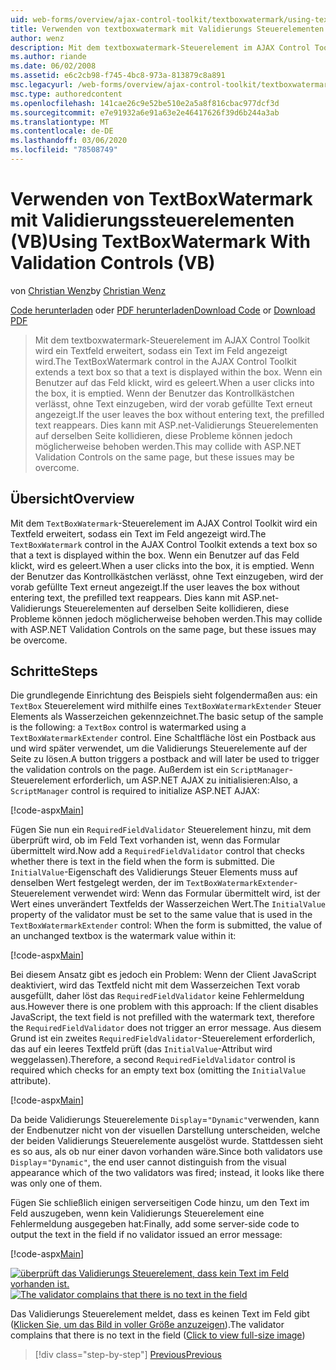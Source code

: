 ```yaml
---
uid: web-forms/overview/ajax-control-toolkit/textboxwatermark/using-textboxwatermark-with-validation-controls-vb
title: Verwenden von textboxwatermark mit Validierungs Steuerelementen (VB) | Microsoft-Dokumentation
author: wenz
description: Mit dem textboxwatermark-Steuerelement im AJAX Control Toolkit wird ein Textfeld erweitert, sodass ein Text im Feld angezeigt wird. Wenn ein Benutzer in das Feld klickt,
ms.author: riande
ms.date: 06/02/2008
ms.assetid: e6c2cb98-f745-4bc8-973a-813879c8a891
msc.legacyurl: /web-forms/overview/ajax-control-toolkit/textboxwatermark/using-textboxwatermark-with-validation-controls-vb
msc.type: authoredcontent
ms.openlocfilehash: 141cae26c9e52be510e2a5a8f816cbac977dcf3d
ms.sourcegitcommit: e7e91932a6e91a63e2e46417626f39d6b244a3ab
ms.translationtype: MT
ms.contentlocale: de-DE
ms.lasthandoff: 03/06/2020
ms.locfileid: "78508749"
---
```

# <a name="using-textboxwatermark-with-validation-controls-vb"></a><span data-ttu-id="f8b3a-104">Verwenden von TextBoxWatermark mit Validierungssteuerelementen (VB)</span><span class="sxs-lookup"><span data-stu-id="f8b3a-104">Using TextBoxWatermark With Validation Controls (VB)</span></span>

<span data-ttu-id="f8b3a-105">von [Christian Wenz](https://github.com/wenz)</span><span class="sxs-lookup"><span data-stu-id="f8b3a-105">by [Christian Wenz](https://github.com/wenz)</span></span>

<span data-ttu-id="f8b3a-106">[Code herunterladen](https://download.microsoft.com/download/9/3/f/93f8daea-bebd-4821-833b-95205389c7d0/TextBoxWatermark2.vb.zip) oder [PDF herunterladen](https://download.microsoft.com/download/b/6/a/b6ae89ee-df69-4c87-9bfb-ad1eb2b23373/textboxwatermark2VB.pdf)</span><span class="sxs-lookup"><span data-stu-id="f8b3a-106">[Download Code](https://download.microsoft.com/download/9/3/f/93f8daea-bebd-4821-833b-95205389c7d0/TextBoxWatermark2.vb.zip) or [Download PDF](https://download.microsoft.com/download/b/6/a/b6ae89ee-df69-4c87-9bfb-ad1eb2b23373/textboxwatermark2VB.pdf)</span></span>

> <span data-ttu-id="f8b3a-107">Mit dem textboxwatermark-Steuerelement im AJAX Control Toolkit wird ein Textfeld erweitert, sodass ein Text im Feld angezeigt wird.</span><span class="sxs-lookup"><span data-stu-id="f8b3a-107">The TextBoxWatermark control in the AJAX Control Toolkit extends a text box so that a text is displayed within the box.</span></span> <span data-ttu-id="f8b3a-108">Wenn ein Benutzer auf das Feld klickt, wird es geleert.</span><span class="sxs-lookup"><span data-stu-id="f8b3a-108">When a user clicks into the box, it is emptied.</span></span> <span data-ttu-id="f8b3a-109">Wenn der Benutzer das Kontrollkästchen verlässt, ohne Text einzugeben, wird der vorab gefüllte Text erneut angezeigt.</span><span class="sxs-lookup"><span data-stu-id="f8b3a-109">If the user leaves the box without entering text, the prefilled text reappears.</span></span> <span data-ttu-id="f8b3a-110">Dies kann mit ASP.net-Validierungs Steuerelementen auf derselben Seite kollidieren, diese Probleme können jedoch möglicherweise behoben werden.</span><span class="sxs-lookup"><span data-stu-id="f8b3a-110">This may collide with ASP.NET Validation Controls on the same page, but these issues may be overcome.</span></span>

## <a name="overview"></a><span data-ttu-id="f8b3a-111">Übersicht</span><span class="sxs-lookup"><span data-stu-id="f8b3a-111">Overview</span></span>

<span data-ttu-id="f8b3a-112">Mit dem `TextBoxWatermark`-Steuerelement im AJAX Control Toolkit wird ein Textfeld erweitert, sodass ein Text im Feld angezeigt wird.</span><span class="sxs-lookup"><span data-stu-id="f8b3a-112">The `TextBoxWatermark` control in the AJAX Control Toolkit extends a text box so that a text is displayed within the box.</span></span> <span data-ttu-id="f8b3a-113">Wenn ein Benutzer auf das Feld klickt, wird es geleert.</span><span class="sxs-lookup"><span data-stu-id="f8b3a-113">When a user clicks into the box, it is emptied.</span></span> <span data-ttu-id="f8b3a-114">Wenn der Benutzer das Kontrollkästchen verlässt, ohne Text einzugeben, wird der vorab gefüllte Text erneut angezeigt.</span><span class="sxs-lookup"><span data-stu-id="f8b3a-114">If the user leaves the box without entering text, the prefilled text reappears.</span></span> <span data-ttu-id="f8b3a-115">Dies kann mit ASP.net-Validierungs Steuerelementen auf derselben Seite kollidieren, diese Probleme können jedoch möglicherweise behoben werden.</span><span class="sxs-lookup"><span data-stu-id="f8b3a-115">This may collide with ASP.NET Validation Controls on the same page, but these issues may be overcome.</span></span>

## <a name="steps"></a><span data-ttu-id="f8b3a-116">Schritte</span><span class="sxs-lookup"><span data-stu-id="f8b3a-116">Steps</span></span>

<span data-ttu-id="f8b3a-117">Die grundlegende Einrichtung des Beispiels sieht folgendermaßen aus: ein `TextBox` Steuerelement wird mithilfe eines `TextBoxWatermarkExtender` Steuer Elements als Wasserzeichen gekennzeichnet.</span><span class="sxs-lookup"><span data-stu-id="f8b3a-117">The basic setup of the sample is the following: a `TextBox` control is watermarked using a `TextBoxWatermarkExtender` control.</span></span> <span data-ttu-id="f8b3a-118">Eine Schaltfläche löst ein Postback aus und wird später verwendet, um die Validierungs Steuerelemente auf der Seite zu lösen.</span><span class="sxs-lookup"><span data-stu-id="f8b3a-118">A button triggers a postback and will later be used to trigger the validation controls on the page.</span></span> <span data-ttu-id="f8b3a-119">Außerdem ist ein `ScriptManager`-Steuerelement erforderlich, um ASP.NET AJAX zu initialisieren:</span><span class="sxs-lookup"><span data-stu-id="f8b3a-119">Also, a `ScriptManager` control is required to initialize ASP.NET AJAX:</span></span>

[!code-aspx[Main](using-textboxwatermark-with-validation-controls-vb/samples/sample1.aspx)]

<span data-ttu-id="f8b3a-120">Fügen Sie nun ein `RequiredFieldValidator` Steuerelement hinzu, mit dem überprüft wird, ob im Feld Text vorhanden ist, wenn das Formular übermittelt wird.</span><span class="sxs-lookup"><span data-stu-id="f8b3a-120">Now add a `RequiredFieldValidator` control that checks whether there is text in the field when the form is submitted.</span></span> <span data-ttu-id="f8b3a-121">Die `InitialValue`-Eigenschaft des Validierungs Steuer Elements muss auf denselben Wert festgelegt werden, der im `TextBoxWatermarkExtender`-Steuerelement verwendet wird: Wenn das Formular übermittelt wird, ist der Wert eines unverändert Textfelds der Wasserzeichen Wert.</span><span class="sxs-lookup"><span data-stu-id="f8b3a-121">The `InitialValue` property of the validator must be set to the same value that is used in the `TextBoxWatermarkExtender` control: When the form is submitted, the value of an unchanged textbox is the watermark value within it:</span></span>

[!code-aspx[Main](using-textboxwatermark-with-validation-controls-vb/samples/sample2.aspx)]

<span data-ttu-id="f8b3a-122">Bei diesem Ansatz gibt es jedoch ein Problem: Wenn der Client JavaScript deaktiviert, wird das Textfeld nicht mit dem Wasserzeichen Text vorab ausgefüllt, daher löst das `RequiredFieldValidator` keine Fehlermeldung aus.</span><span class="sxs-lookup"><span data-stu-id="f8b3a-122">However there is one problem with this approach: If the client disables JavaScript, the text field is not prefilled with the watermark text, therefore the `RequiredFieldValidator` does not trigger an error message.</span></span> <span data-ttu-id="f8b3a-123">Aus diesem Grund ist ein zweites `RequiredFieldValidator`-Steuerelement erforderlich, das auf ein leeres Textfeld prüft (das `InitialValue`-Attribut wird weggelassen).</span><span class="sxs-lookup"><span data-stu-id="f8b3a-123">Therefore, a second `RequiredFieldValidator` control is required which checks for an empty text box (omitting the `InitialValue` attribute).</span></span>

[!code-aspx[Main](using-textboxwatermark-with-validation-controls-vb/samples/sample3.aspx)]

<span data-ttu-id="f8b3a-124">Da beide Validierungs Steuerelemente `Display`=`"Dynamic"`verwenden, kann der Endbenutzer nicht von der visuellen Darstellung unterscheiden, welche der beiden Validierungs Steuerelemente ausgelöst wurde. Stattdessen sieht es so aus, als ob nur einer davon vorhanden wäre.</span><span class="sxs-lookup"><span data-stu-id="f8b3a-124">Since both validators use `Display`=`"Dynamic"`, the end user cannot distinguish from the visual appearance which of the two validators was fired; instead, it looks like there was only one of them.</span></span>

<span data-ttu-id="f8b3a-125">Fügen Sie schließlich einigen serverseitigen Code hinzu, um den Text im Feld auszugeben, wenn kein Validierungs Steuerelement eine Fehlermeldung ausgegeben hat:</span><span class="sxs-lookup"><span data-stu-id="f8b3a-125">Finally, add some server-side code to output the text in the field if no validator issued an error message:</span></span>

[!code-aspx[Main](using-textboxwatermark-with-validation-controls-vb/samples/sample4.aspx)]

<span data-ttu-id="f8b3a-126">[![überprüft das Validierungs Steuerelement, dass kein Text im Feld vorhanden ist.](using-textboxwatermark-with-validation-controls-vb/_static/image2.png)](using-textboxwatermark-with-validation-controls-vb/_static/image1.png)</span><span class="sxs-lookup"><span data-stu-id="f8b3a-126">[![The validator complains that there is no text in the field](using-textboxwatermark-with-validation-controls-vb/_static/image2.png)](using-textboxwatermark-with-validation-controls-vb/_static/image1.png)</span></span>

<span data-ttu-id="f8b3a-127">Das Validierungs Steuerelement meldet, dass es keinen Text im Feld gibt ([Klicken Sie, um das Bild in voller Größe anzuzeigen](using-textboxwatermark-with-validation-controls-vb/_static/image3.png)).</span><span class="sxs-lookup"><span data-stu-id="f8b3a-127">The validator complains that there is no text in the field ([Click to view full-size image](using-textboxwatermark-with-validation-controls-vb/_static/image3.png))</span></span>

> [!div class="step-by-step"]
> [<span data-ttu-id="f8b3a-128">Previous</span><span class="sxs-lookup"><span data-stu-id="f8b3a-128">Previous</span></span>](using-textboxwatermark-in-a-formview-vb.md)
